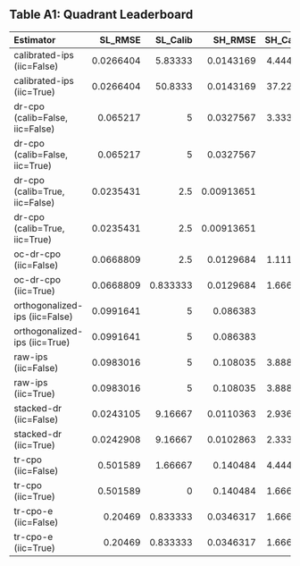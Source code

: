 ## Table A1: Quadrant Leaderboard

| Estimator                       |   SL_RMSE |   SL_Calib |    SH_RMSE |   SH_Calib |     LL_RMSE |   LL_Calib |      LH_RMSE |   LH_Calib |
|:--------------------------------|----------:|-----------:|-----------:|-----------:|------------:|-----------:|-------------:|-----------:|
| calibrated-ips (iic=False)      | 0.0266404 |   5.83333  | 0.0143169  |    4.44444 |   0.0192165 |   0.833333 |   0.0123231  |    4.44444 |
| calibrated-ips (iic=True)       | 0.0266404 |  50.8333   | 0.0143169  |   37.2222  |   0.0192165 |  41.6667   |   0.0123231  |   21.1111  |
| dr-cpo (calib=False, iic=False) | 0.065217  |   5        | 0.0327567  |    3.33333 |   0.022563  |   5        |   0.0239102  |    4.44444 |
| dr-cpo (calib=False, iic=True)  | 0.065217  |   5        | 0.0327567  |    5       |   0.022563  |   5        |   0.0239102  |    5       |
| dr-cpo (calib=True, iic=False)  | 0.0235431 |   2.5      | 0.00913651 |    5       |   0.0130366 |   5        |   0.00421881 |    5       |
| dr-cpo (calib=True, iic=True)   | 0.0235431 |   2.5      | 0.00913651 |    5       |   0.0130366 |   5        |   0.00421881 |    5       |
| oc-dr-cpo (iic=False)           | 0.0668809 |   2.5      | 0.0129684  |    1.11111 |   0.026382  |   3.33333  |   0.0121663  |    2.77778 |
| oc-dr-cpo (iic=True)            | 0.0668809 |   0.833333 | 0.0129684  |    1.66667 |   0.026382  |   3.33333  |   0.0121663  |    3.33333 |
| orthogonalized-ips (iic=False)  | 0.0991641 |   5        | 0.086383   |    5       |   0.178025  |   0.833333 |   0.154313   |    5       |
| orthogonalized-ips (iic=True)   | 0.0991641 |   5        | 0.086383   |    5       |   0.178025  |   0.833333 |   0.154313   |    5       |
| raw-ips (iic=False)             | 0.0983016 |   5        | 0.108035   |    3.88889 |   0.176943  |   4.16667  |   0.173932   |    3.33333 |
| raw-ips (iic=True)              | 0.0983016 |   5        | 0.108035   |    3.88889 |   0.176943  |   4.16667  |   0.173932   |    3.88889 |
| stacked-dr (iic=False)          | 0.0243105 |   9.16667  | 0.0110363  |    2.93651 | nan         | nan        | nan          |  nan       |
| stacked-dr (iic=True)           | 0.0242908 |   9.16667  | 0.0102863  |    2.33333 | nan         | nan        | nan          |  nan       |
| tr-cpo (iic=False)              | 0.501589  |   1.66667  | 0.140484   |    4.44444 |   0.0795873 |   2.5      |   0.187538   |    1.11111 |
| tr-cpo (iic=True)               | 0.501589  |   0        | 0.140484   |    1.66667 |   0.0795873 |   4.16667  |   0.187538   |    3.33333 |
| tr-cpo-e (iic=False)            | 0.20469   |   0.833333 | 0.0346317  |    1.66667 |   0.0260725 |   0        |   0.0166876  |    3.88889 |
| tr-cpo-e (iic=True)             | 0.20469   |   0.833333 | 0.0346317  |    1.66667 |   0.0260725 |   2.5      |   0.0166876  |    3.88889 |